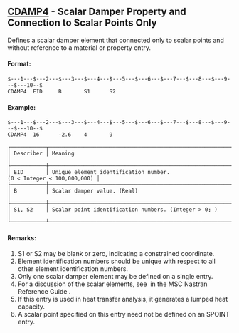 ## [CDAMP4](https://help.hexagonmi.com/bundle/MSC_Nastran_2022.4/page/Nastran_Combined_Book/qrg/bulkc1/TOC.CDAMP4.xhtml) - Scalar Damper Property and Connection to Scalar Points Only

Defines a scalar damper element that connected only to scalar points and without reference to a material or property entry.

#### Format:

```nastran
$---1---$---2---$---3---$---4---$---5---$---6---$---7---$---8---$---9---$---10--$
CDAMP4  EID     B       S1      S2                                              
```

#### Example:

```nastran
$---1---$---2---$---3---$---4---$---5---$---6---$---7---$---8---$---9---$---10--$
CDAMP4  16      -2.6    4       9                                               
```

```text
┌───────────┬───────────────────────────────────────────────────────────────────┐
│ Describer │ Meaning                                                           │
├───────────┼───────────────────────────────────────────────────────────────────┤
│ EID       │ Unique element identification number. (0 < Integer < 100,000,000) │
├───────────┼───────────────────────────────────────────────────────────────────┤
│ B         │ Scalar damper value. (Real)                                       │
├───────────┼───────────────────────────────────────────────────────────────────┤
│ S1, S2    │ Scalar point identification numbers. (Integer > 0; )              │
└───────────┴───────────────────────────────────────────────────────────────────┘
```

#### Remarks:

1. S1 or S2 may be blank or zero, indicating a constrained coordinate.
2. Element identification numbers should be unique with respect to all other element identification numbers.
3. Only one scalar damper element may be defined on a single entry.
4. For a discussion of the scalar elements, see   in the  MSC Nastran Reference Guide .
5. If this entry is used in heat transfer analysis, it generates a lumped heat capacity.
6. A scalar point specified on this entry need not be defined on an SPOINT entry.
